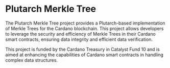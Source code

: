 # Plutarch Merkle Tree

The Plutarch Merkle Tree project provides a Plutarch-based implementation of Merkle Trees for the Cardano blockchain. This project allows developers to leverage the security and efficiency of Merkle Trees in their Cardano smart contracts, ensuring data integrity and efficient data verification.

This project is funded by the Cardano Treasury in Catalyst Fund 10 and is aimed at enhancing the capabilities of Cardano smart contracts in handling complex data structures.
